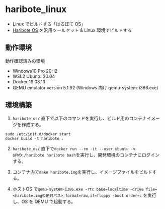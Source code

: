 # haribote_linux

- Linux でビルドする「はるぼて OS」
- [Haribote OS](https://amzn.to/3mhoOD3) を汎用ツールセット & Linux 環境でビルドする

## 動作環境
動作確認済みの環境

- Windows10 Pro 20H2
- WSL2 Ubuntu 20.04
- Docker 19.03.13
- QEMU emulator version 5.1.92 
  (Windows 向け qemu-system-i386.exe)

## 環境構築
1. `haribote_os/` 直下で以下のコマンドを実行し、ビルド用のコンテナイメージを作成する。

```
sudo /etc/init.d/docker start
docker build -t haribote .
```

2. `haribote_os/` 直下で`docker run --rm -it --user ubuntu -v $PWD:/haribote haribote bash`を実行し、開発環境のコンテナにログインする。

3. コンテナ内で`make haribote.img`を実行し、イメージファイルをビルドする。

4. ホストOS で`qemu-system-i386.exe -rtc base=localtime -drive file=<haribote.imgの絶対パス>,format=raw,if=floppy -boot order=c` を実行し、OS を QEMU で起動する。
